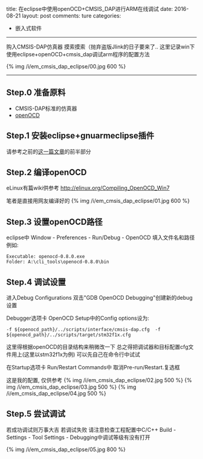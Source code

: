 title: 在eclipse中使用openOCD+CMSIS_DAP进行ARM在线调试
date: 2016-08-21
layout: post
comments: ture
categories:
- 嵌入式软件
---

购入CMSIS-DAP仿真器 摸索摸索（抛弃盗版Jlink的日子要来了..
这里记录win下使用eclipse+openOCD+cmsis_dap调试arm程序的配置方法 

<!--more-->

{% img /i/em_cmsis_dap_eclipse/00.jpg 600 %}

---

## Step.0 准备原料
* CMSIS-DAP标准的仿真器
* [openOCD](https://sourceforge.net/projects/openocd/files/openocd/0.9.0/)

## Step.1 安装eclipse+gnuarmeclipse插件
请参考之前的[这一篇文章](http://noodlefighter.com/%E5%B5%8C%E5%85%A5%E5%BC%8F%E8%BD%AF%E4%BB%B6/em_eclipse_arm/)的前半部分


## Step.2 编译openOCD
eLinux有篇wiki供参考
http://elinux.org/Compiling_OpenOCD_Win7

笔者是直接用网友编译好的
{% img /i/em_cmsis_dap_eclipse/01.jpg 600 %}

## Step.3 设置openOCD路径
eclipse中 Window - Preferences - Run/Debug - OpenOCD
填入文件名和路径 例如:
```
Executable: openocd-0.8.0.exe
Folder: A:\cli_tools\openocd-0.8.0\bin
```

## Step.4 调试设置
进入Debug Configurations 双击"GDB OpenOCD Debugging"创建新的debug设置 

Debugger选项卡 OpenOCD Setup中的Config options设为:
```
-f ${openocd_path}/../scripts/interface/cmsis-dap.cfg  -f ${openocd_path}/../scripts/target/stm32f1x.cfg
```
这里得根据openOCD的目录结构来稍微改一下 总之得把调试器和目标配置cfg文件用上(这里以stm32f1x为例)
可以先自己在命令行中试试

在Startup选项卡 Run/Restart Commands中 取消Pre-run/Restart.复选框

这是我的配置, 仅供参考 
{% img /i/em_cmsis_dap_eclipse/02.jpg 500 %}
{% img /i/em_cmsis_dap_eclipse/03.jpg 500 %}
{% img /i/em_cmsis_dap_eclipse/04.jpg 500 %}

## Step.5 尝试调试
若成功调试则万事大吉
若调试失败 
请注意检查工程配置中C/C++ Build - Settings - Tool Settings - Debugging中调试等级有没有打开

{% img /i/em_cmsis_dap_eclipse/05.jpg 800 %}
